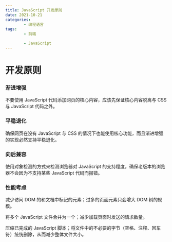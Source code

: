 ```yaml
---
title: JavaScript 开发原则
date: 2021-10-21
categories:
        - 编程语言
tags:
        - 前端

        - JavaScript
---
```


# 开发原则

### 渐进增强

不要使用 JavaScript 代码添加网页的核心内容，应该先保证核心内容脱离与 CSS 与 JavaScript 代码之外。

### 平稳退化

确保网页在没有 JavaScript 与 CSS 的情况下也能使用核心功能，而且渐进增强的实现必然支持平稳退化。

### 向后兼容

使用对象检测的方式来检测浏览器对 JavaScript 的支持程度，确保老版本的浏览器不会因为不支持某些 JavaScript 代码而报错。

### 性能考虑

减少访问 DOM 的和文档中标记的元素；过多的页面元素只会增大 DOM 树的规模。

将多个 JavaScript 文件合并为一个；减少加载页面时发送的请求数量。

压缩已完成的 JavaScript 脚本；将文件中的不必要的字节（空格、注释、回车符）统统删除，从而减少整体文件大小。
